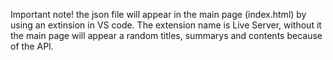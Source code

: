 Important note!
the json file will appear in the main page (index.html) by using an extinsion in VS code. The extension name is Live Server, without it the main page will appear a random titles, summarys and contents because of the API.
